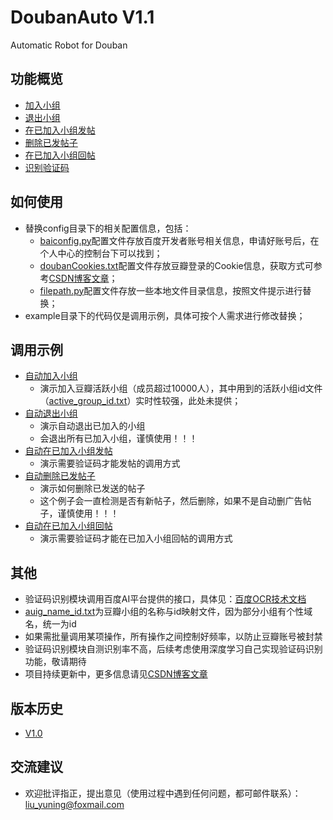 # DoubanAuto V1.1
Automatic Robot for Douban 

## 功能概览

- [加入小组](group/join.py)
- [退出小组](group/quit.py)
- [在已加入小组发帖](group/post.py)
- [删除已发帖子](group/remove.py)
- [在已加入小组回帖](group/comment.py)
- [识别验证码](verifycode/wordrecognition.py)

## 如何使用

- 替换config目录下的相关配置信息，包括：
    - [baiconfig.py](config/baiconfig.py)配置文件存放百度开发者账号相关信息，申请好账号后，在个人中心的控制台下可以找到；
    - [doubanCookies.txt](config/doubanCookies.txt)配置文件存放豆瓣登录的Cookie信息，获取方式可参考[CSDN博客文章](http://blog.csdn.net/doleria/article/details/78733899)；
    - [filepath.py](config/filepath.py)配置文件存放一些本地文件目录信息，按照文件提示进行替换；
- example目录下的代码仅是调用示例，具体可按个人需求进行修改替换；
    
## 调用示例

- [自动加入小组](example/autojoin.py)
    - 演示加入豆瓣活跃小组（成员超过10000人），其中用到的活跃小组id文件（[active_group_id.txt](http://download.csdn.net/download/doleria/10143962)）实时性较强，此处未提供；
- [自动退出小组](example/autoquit.py)
    - 演示自动退出已加入的小组
    - 会退出所有已加入小组，谨慎使用！！！
- [自动在已加入小组发帖](example/autopost.py)
    - 演示需要验证码才能发帖的调用方式
- [自动删除已发帖子](example/autoremove.py)
    - 演示如何删除已发送的帖子
    - 这个例子会一直检测是否有新帖子，然后删除，如果不是自动删广告帖子，谨慎使用！！！
- [自动在已加入小组回帖](example/autocomment.py)
    - 演示需要验证码才能在已加入小组回帖的调用方式
    
## 其他

- 验证码识别模块调用百度AI平台提供的接口，具体见：[百度OCR技术文档](https://cloud.baidu.com/doc/OCR/index.html)   
- [auig_name_id.txt](./data/auig_name_id.txt)为豆瓣小组的名称与id映射文件，因为部分小组有个性域名，统一为id
- 如果需批量调用某项操作，所有操作之间控制好频率，以防止豆瓣账号被封禁
- 验证码识别模块自测识别率不高，后续考虑使用深度学习自己实现验证码识别功能，敬请期待
- 项目持续更新中，更多信息请见[CSDN博客文章](http://blog.csdn.net/doleria/article/details/78733899)

## 版本历史
- [V1.0](version/V1.0.md)

## 交流建议
- 欢迎批评指正，提出意见（使用过程中遇到任何问题，都可邮件联系）：liu_yuning@foxmail.com 
